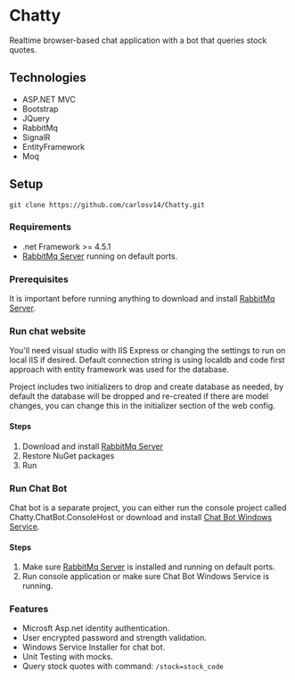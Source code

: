 # Chatty
Realtime browser-based chat application with a bot that queries stock quotes.

## Technologies
* ASP.NET MVC
* Bootstrap
* JQuery
* RabbitMq
* SignalR
* EntityFramework
* Moq

## Setup
`git clone https://github.com/carlosv14/Chatty.git`

### Requirements
* .net Framework >= 4.5.1
* [RabbitMq Server](https://www.rabbitmq.com/download.html) running on default ports.

### Prerequisites
It is important before running anything to download and install [RabbitMq Server](https://www.rabbitmq.com/download.html).

### Run chat website
You'll need visual studio with IIS Express or changing the settings to run on local IIS if desired. Default connection string is using localdb and code first approach with entity framework was used for the database. 

Project includes two initializers to drop and create database as needed, by default the database will be dropped and re-created if there are model changes, you can change this in the initializer section of the web config.

#### Steps
1) Download and install [RabbitMq Server](https://www.rabbitmq.com/download.html)
2) Restore NuGet packages
3) Run

### Run Chat Bot
Chat bot is a separate project, you can either run the console project called Chatty.ChatBot.ConsoleHost or download and install [Chat Bot Windows Service](https://drive.google.com/file/d/1HMag2ydp4c6IM4gt8sL2IrfnZk5tCLfO/view?usp=sharing).

#### Steps
1) Make sure [RabbitMq Server](https://www.rabbitmq.com/download.html) is installed and running on default ports.
2) Run console application or make sure Chat Bot Windows Service is running.

### Features
* Microsft Asp.net identity authentication.
* User encrypted password and strength validation.
* Windows Service Installer for chat bot.
* Unit Testing with mocks.
* Query stock quotes with command: `/stock=stock_code`

